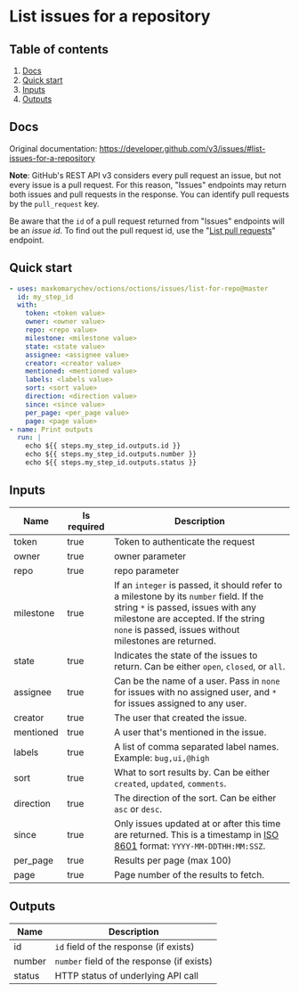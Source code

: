 # List issues for a repository

## Table of contents

1. [Docs](#docs)
1. [Quick start](#quick-start)
1. [Inputs](#inputs)
1. [Outputs](#outputs)

<a name="quick-start" ></a>
## Docs

Original documentation: https://developer.github.com/v3/issues/#list-issues-for-a-repository

**Note**: GitHub's REST API v3 considers every pull request an issue, but not every issue is a pull request. For this reason, "Issues" endpoints may return both issues and pull requests in the response. You can identify pull requests by the `pull_request` key.

Be aware that the `id` of a pull request returned from "Issues" endpoints will be an _issue id_. To find out the pull request id, use the "[List pull requests](https://developer.github.com/v3/pulls/#list-pull-requests)" endpoint.




<a name="quick start" ></a>
## Quick start

```yaml
- uses: maxkomarychev/octions/octions/issues/list-for-repo@master
  id: my_step_id
  with:
    token: <token value>
    owner: <owner value>
    repo: <repo value>
    milestone: <milestone value>
    state: <state value>
    assignee: <assignee value>
    creator: <creator value>
    mentioned: <mentioned value>
    labels: <labels value>
    sort: <sort value>
    direction: <direction value>
    since: <since value>
    per_page: <per_page value>
    page: <page value>
- name: Print outputs
  run: |
    echo ${{ steps.my_step_id.outputs.id }}
    echo ${{ steps.my_step_id.outputs.number }}
    echo ${{ steps.my_step_id.outputs.status }}
```


<a name="inputs" ></a>
## Inputs

| Name | Is required | Description |
|---|---|---|
|token|true|Token to authenticate the request
|owner|true|owner parameter
|repo|true|repo parameter
|milestone|true|If an `integer` is passed, it should refer to a milestone by its `number` field. If the string `*` is passed, issues with any milestone are accepted. If the string `none` is passed, issues without milestones are returned.
|state|true|Indicates the state of the issues to return. Can be either `open`, `closed`, or `all`.
|assignee|true|Can be the name of a user. Pass in `none` for issues with no assigned user, and `*` for issues assigned to any user.
|creator|true|The user that created the issue.
|mentioned|true|A user that's mentioned in the issue.
|labels|true|A list of comma separated label names. Example: `bug,ui,@high`
|sort|true|What to sort results by. Can be either `created`, `updated`, `comments`.
|direction|true|The direction of the sort. Can be either `asc` or `desc`.
|since|true|Only issues updated at or after this time are returned. This is a timestamp in [ISO 8601](https://en.wikipedia.org/wiki/ISO_8601) format: `YYYY-MM-DDTHH:MM:SSZ`.
|per_page|true|Results per page (max 100)
|page|true|Page number of the results to fetch.

<a name="outputs" ></a>
## Outputs

| Name | Description |
|---|---|
|id|`id` field of the response (if exists)|
|number|`number` field of the response (if exists)|
|status|HTTP status of underlying API call|

